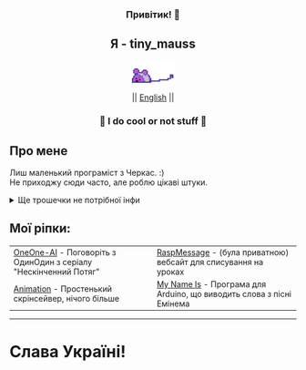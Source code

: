 <div align="center">
    <h3>Привітик! 👋</h3>
    <h2>Я - tiny_mauss</h2>
    <p>
        <a href="https://www.youtube.com/watch?v=xvFZjo5PgG0">
            <img src="mauss.webp" width="75" alt="Tiny Mauss"/>
        </a>
    </p>
    <p>
        || <a href="https://github.com/inhat-d/inhat-d/blob/main/README.md"><span>English</span></a> ||
    </p>
</div>

<div>
    <h3 align="center">👾 I do cool or not stuff 👾</h3>
    <h2>Про мене</h2>
    <p>
        Лиш маленький програміст з Черкас. :)<br>
        Не приходжу сюди часто, але роблю цікаві штуки.
    </p>

<details>
        <summary>Ще трошечки не потрібної інфи</summary>
        <strong>Спогади:</strong><br>
        [ПОМИЛКА: ДАННІ ЗАКОДОВАНО]<br>
        Ці спогади гріють мою душу як ніщо інше.<br><br>
        
<strong>Страхи:</strong><br>
        Таласофобія.<br><br>
        
<strong>Надії:</strong><br>
        Вижити.
    </details>

<p align="center"><h2>Мої ріпки:</h2></p>
    <table align="center">
        <tr>
            <td><a href="https://github.com/inhat-d/OneOne">OneOne-AI</a> - Поговоріть з ОдинОдин з серіалу "Нескінченний Потяг"</td>
            <td><a href="https://github.com/inhat-d/RaspMessage">RaspMessage</a> - (була приватною) вебсайт для списування на уроках</td>
        </tr>
        <tr>
            <td><a href="https://github.com/inhat-d/animation">Animation</a> - Простенький скрінсейвер, нічого більше</td>
            <td><a href="https://github.com/inhat-d/MyNameIs-ARDUINO">My Name Is</a> - Програма для Arduino, що виводить слова з пісні Емінема</td>
        </tr>
    </table>
</div>

---

<h1>Слава Україні!</h1>
